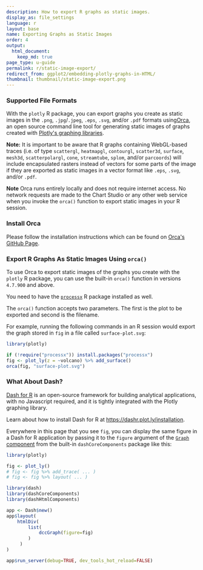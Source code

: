 ```yaml
---
description: How to export R graphs as static images.
display_as: file_settings
language: r
layout: base
name: Exporting Graphs as Static Images
order: 4
output:
  html_document:
    keep_md: true
page_type: u-guide
permalink: r/static-image-export/
redirect_from: ggplot2/embedding-plotly-graphs-in-HTML/
thumbnail: thumbnail/static-image-export.png
---
```


### Supported File Formats

With the `plotly` R package, you can export graphs you create as static images in the `.png`, `.jpg`/`.jpeg`, `.eps`, `.svg`, and/or `.pdf` formats using[Orca](https://github.com/plotly/orca), an open source command line tool for generating static images of graphs created with [Plotly's graphing libraries](https://plotly.com/graphing-libraries).

**Note:** It is important to be aware that R graphs containing WebGL-based traces (i.e. of type `scattergl`, `heatmapgl`, `contourgl`, `scatter3d`, `surface`, `mesh3d`, `scatterpolargl`, `cone`, `streamtube`, `splom`, and/or `parcoords`) will include encapsulated rasters instead of vectors for some parts of the image if they are exported as static images in a vector format like `.eps`, `.svg`, and/or `.pdf`.

**Note** Orca runs entirely locally and does not require internet access. No network requests are made to the Chart Studio or any other web service when you invoke the `orca()` function to export static images in your R session.

### Install Orca

Please follow the installation instructions which can be found on [Orca's GitHub Page](https://github.com/plotly/orca#installation).

### Export R Graphs As Static Images Using `orca()`

To use Orca to export static images of the graphs you create with the `plotly` R package, you can use the built-in `orca()` function in versions `4.7.900` and above.

You need to have the [`processx`](https://github.com/r-lib/processx) R package installed as well.

The `orca()` function accepts two parameters. The first is the plot to be exported and second is the filename.

For example, running the following commands in an R session would export the graph stored in `fig` in a file called `surface-plot.svg`:


```r
library(plotly)

if (!require("processx")) install.packages("processx")
fig <- plot_ly(z = ~volcano) %>% add_surface()
orca(fig, "surface-plot.svg")
```

### What About Dash?

[Dash for R](https://dashr.plot.ly/) is an open-source framework for building analytical applications, with no Javascript required, and it is tightly integrated with the Plotly graphing library. 

Learn about how to install Dash for R at https://dashr.plot.ly/installation.

Everywhere in this page that you see `fig`, you can display the same figure in a Dash for R application by passing it to the `figure` argument of the [`Graph` component](https://dashr.plot.ly/dash-core-components/graph) from the built-in `dashCoreComponents` package like this:


```r
library(plotly)

fig <- plot_ly() 
# fig <- fig %>% add_trace( ... )
# fig <- fig %>% layout( ... ) 

library(dash)
library(dashCoreComponents)
library(dashHtmlComponents)

app <- Dash$new()
app$layout(
    htmlDiv(
        list(
            dccGraph(figure=fig) 
        )
     )
)

app$run_server(debug=TRUE, dev_tools_hot_reload=FALSE)
```